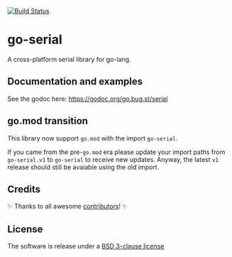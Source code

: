 [![Build Status](https://github.com/bugst/go-serial/workflows/test/badge.svg)](https://github.com/bugst/go-serial/actions?workflow=test)

# go-serial

A cross-platform serial library for go-lang.

## Documentation and examples

See the godoc here: https://godoc.org/go.bug.st/serial

## go.mod transition

This library now support `go.mod` with the import `go-serial`.

If you came from the pre-`go.mod` era please update your import paths from `go-serial.v1` to `go-serial` to receive new updates. Anyway, the latest `v1` release should still be avaiable using the old import.

## Credits

:sparkles: Thanks to all awesome [contributors]! :sparkles:

## License

The software is release under a [BSD 3-clause license]

[contributors]: https://github.com/bugst/go-serial/graphs/contributors
[BSD 3-clause license]: https://github.com/bugst/go-serial/blob/master/LICENSE


